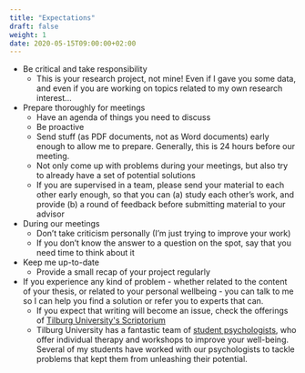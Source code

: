 ```yaml
---
title: "Expectations"
draft: false
weight: 1
date: 2020-05-15T09:00:00+02:00
---
```


* Be critical and take responsibility
  * This is your research project, not mine! Even if I gave you some data,
    and even if you are working on topics related to my own research interest...
* Prepare thoroughly for meetings
  * Have an agenda of things you need to discuss
  * Be proactive
  * Send stuff (as PDF documents, not as Word documents) early enough to allow me to prepare. Generally, this is 24 hours before our meeting.
  * Not only come up with problems during your meetings, but also try to already have a set of potential solutions
  * If you are supervised in a team, please send your material to each other early enough,
    so that you can (a) study each other’s work, and provide (b) a round of feedback
    before submitting material to your advisor
* During our meetings
  * Don’t take criticism personally (I’m just trying to improve your work)
  * If you don’t know the answer to a question on the spot, say that you need time to
  think about it
* Keep me up-to-date
  * Provide a small recap of your project regularly
* If you experience any kind of problem - whether related to the content of your thesis, or related to your personal wellbeing - you can talk to me so I can help you find a solution or refer you to experts that can.
  * If you expect that writing will become an issue, check the offerings of [Tilburg University's Scriptorium](https://www.tilburguniversity.edu/students/studying/scriptorium/writing)
  * Tilburg University has a fantastic team of [student psychologists](https://www.tilburguniversity.edu/students/tutoring/psychologist), who offer individual therapy and workshops to improve your well-being. Several of my students have worked with our psychologists to tackle problems that kept them from unleashing their potential.
